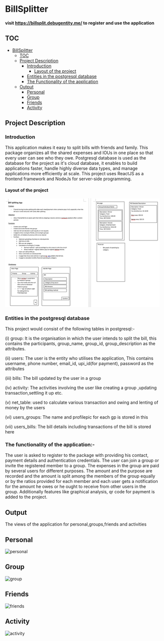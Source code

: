 # BillSplitter

#### visit https://billsplit.debugentity.me/ to register and use the application

## TOC

- [BillSplitter](#billsplitter)
  - [TOC](#toc)
  - [Project Description](#project-description)
    - [Introduction](#introduction)
      - [Layout of the project](#layout-of-the-project)
    - [Entities in the postgresql database](#entities-in-the-postgresql-database)
    - [The Functionality of the application](#the-functionality-of-the-application)
  - [Output](#output)
    - [Personal](#personal)
    - [Group](#group)
    - [Friends](#friends)
    - [Activity](#activity)

## Project Description

### Introduction

This application makes it easy to split bills with friends and family. This package organizes all the shared expenses and IOUs in one place so that every user can see who they owe.
Postgresql database is used as the database for the project as it's cloud database, it enables to build applications faster, handle highly diverse data types, and manage applications more efficiently at scale. This project uses ReactJS as a frontend framework and NodeJs for server-side programming.

#### Layout of the project

![layout_project](layout_project.PNG)

### Entities in the postgresql database

This project would consist of the following tables in postgresql:-

(i) group: It is the organisation in which the user intends to split the bill, this contains the participants, group_name, group_id, group_description as the attributes.

(ii) users: The user is the entity who utilises the application, This contains username, phone number, email_id, upi_id(for payment), password as the attributes

(iii) bills: The bill updated by the user in a group

(iv) activity: The activities involving the user like creating a group ,updating transaction,settling it up etc.

(v) net_table: used to calculate various transaction and owing and lenting of money by the users

(vi) users_groups: The name and profilepic for each gp is stored in this

(vii) users_bills: The bill details including transactions of the bill is stored here

### The functionality of the application:-

The user is asked to register to the package with providing his contact, payment details and authentication credentials. The user can join a group or invite the registered member to a group. The expenses in the group are paid by several users for different purposes. The amount and the purpose are recorded and the amount is split among the members of the group equally or by the ratios provided for each member and each user gets a notification for the amount he owes or he ought to receive from other users in the group. Additionally features like graphical analysis, qr code for payment is added to the project.

## Output

The views of the application for personal,groups,friends and activities

## Personal

![personal](https://res.cloudinary.com/dusrowd5k/image/upload/v1605532320/WhatsApp_Image_2020-11-16_at_6.38.53_PM_3_iyo4pb.jpg)

## Group

![group](https://res.cloudinary.com/dusrowd5k/image/upload/v1605532320/WhatsApp_Image_2020-11-16_at_6.38.53_PM_2_vlzhij.jpg)

## Friends

![friends](https://res.cloudinary.com/dusrowd5k/image/upload/v1605532320/WhatsApp_Image_2020-11-16_at_6.38.53_PM_1_efzres.jpg)

## Activity

![activity](https://res.cloudinary.com/dusrowd5k/image/upload/v1605532320/WhatsApp_Image_2020-11-16_at_6.38.53_PM_j5ld2g.jpg)

